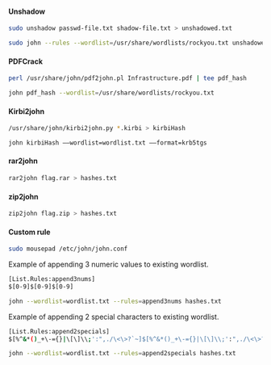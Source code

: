 #### Unshadow
```bash - kali
sudo unshadow passwd-file.txt shadow-file.txt > unshadowed.txt
```
```bash - kali
sudo john --rules --wordlist=/usr/share/wordlists/rockyou.txt unshadowed.txt
```
#### PDFCrack
```bash - kali
perl /usr/share/john/pdf2john.pl Infrastructure.pdf | tee pdf_hash
```
```bash - kali
john pdf_hash --wordlist=/usr/share/wordlists/rockyou.txt
```
#### Kirbi2john
```bash - kali
/usr/share/john/kirbi2john.py *.kirbi > kirbiHash
```
```bash - kali
john kirbiHash ––wordlist=wordlist.txt ––format=krb5tgs
```
#### rar2john
```bash - kali
rar2john flag.rar > hashes.txt
```
#### zip2john
```bash - kali
zip2john flag.zip > hashes.txt
```
#### Custom rule
```bash - kali
sudo mousepad /etc/john/john.conf
```
Example of appending 3 numeric values to existing wordlist.
```bash - kali
[List.Rules:append3nums]
$[0-9]$[0-9]$[0-9]
```
```bash - kali
john --wordlist=wordlist.txt --rules=append3nums hashes.txt
```
Example of appending 2 special characters to existing wordlist.
```bash - kali
[List.Rules:append2specials]
$[%^&*()_+\-={}|\[\]\\;':",./\<\>?`~]$[%^&*()_+\-={}|\[\]\\;':",./\<\>?`~]
```
```bash - kali
john --wordlist=wordlist.txt --rules=append2specials hashes.txt
```